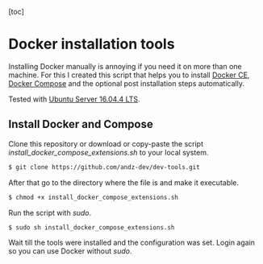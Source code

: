[toc]

# Docker installation tools

Installing Docker manually is annoying if you need it on more than one machine. For this I created this script that helps you to install [Docker CE](https://docs.docker.com/install/linux/docker-ce/ubuntu/), [Docker Compose](https://docs.docker.com/compose/install/) and the optional post installation steps automatically.

Tested with [Ubuntu Server 16.04.4 LTS](http://releases.ubuntu.com/16.04/).

## Install Docker and Compose

Clone this repository or download or copy-paste the script _install_docker_compose_extensions.sh_ to your local system.

``````sh
$ git clone https://github.com/andz-dev/dev-tools.git
``````

After that go to the directory where the file is and make it executable.

``````sh
$ chmod +x install_docker_compose_extensions.sh
``````

Run the script with _sudo_.

``````sh
$ sudo sh install_docker_compose_extensions.sh
``````

Wait till the tools were installed and the configuration was set. Login again so you can use Docker without _sudo_.